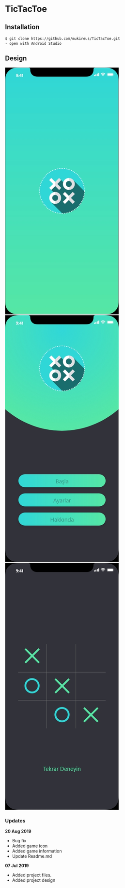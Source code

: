 # TicTacToe

## Installation
```
$ git clone https://github.com/mukireus/TicTacToe.git
- open with Android Studio
```
## Design
![Splash:](https://github.com/mukireus/TicTacToe/blob/master/doc/Splash.jpg)
![Main:](https://github.com/mukireus/TicTacToe/blob/master/doc/Main.jpg)
![Game Screen:](https://github.com/mukireus/TicTacToe/blob/master/doc/Game%20Screen.jpg)

### Updates
**20 Aug 2019**
* Bug fix
* Added game icon
* Added game information
* Update Readme.md

**07 Jul 2019**
* Added project files.
* Added project design
